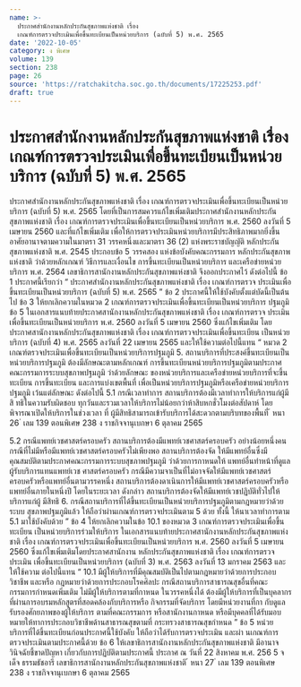 ```yaml
---
name: >-
  ประกาศสำนักงานหลักประกันสุขภาพแห่งชาติ เรื่อง
  เกณฑ์การตรวจประเมินเพื่อขึ้นทะเบียนเป็นหน่วยบริการ (ฉบับที่ 5) พ.ศ. 2565
date: '2022-10-05'
category: ง พิเศษ
volume: 139
section: 238
page: 26
source: 'https://ratchakitcha.soc.go.th/documents/17225253.pdf'
draft: true
---
```


# ประกาศสำนักงานหลักประกันสุขภาพแห่งชาติ เรื่อง เกณฑ์การตรวจประเมินเพื่อขึ้นทะเบียนเป็นหน่วยบริการ (ฉบับที่ 5) พ.ศ. 2565

ประกาศสำนักงานหลักประกันสุขภาพแห่งชาติ เรื่อง เกณฑ์การตรวจประเมินเพื่อขึ้นทะเบียนเป็นหน่วยบริการ (ฉบับที่ 5) พ.ศ. 2565 โดยที่เป็นการสมควรแก้ไขเพิ่มเติมประกาศสำนักงานหลักประกันสุขภาพแห่งชาติ เรื่อง เกณฑ์การตรวจประเมินเพื่อขึ้นทะเบียนเป็นหน่วยบริการ พ.ศ. 2560 ลงวันที่ 5 เมษายน 2560 และที่แก้ไขเพิ่มเติม เพื่อให้การตรวจประเมินหน่วยบริการมีประสิทธิภาพมากยิ่งขึ้น อาศัยอานาจตามความในมาตรา 31 วรรคหนึ่งและมาตรา 36 (2) แห่งพระราชบัญญัติ หลักประกันสุขภาพแห่งชาติ พ.ศ. 2545 ประกอบข้อ 5 วรรคสอง แห่งข้อบังคับคณะกรรมการ หลักประกันสุขภาพแห่งชาติ ว่าด้วยหลักเกณฑ์ วิธีการและเงื่อนไข การขึ้นทะเบียนเป็นหน่วยบริการ และเครือข่ายหน่วยบริการ พ.ศ. 2564 เลขาธิการสานักงานหลักประกันสุขภาพแห่งชาติ จึงออกประกาศไว้ ดังต่อไปนี้ ข้อ 1 ประกาศนี้เรียกว่า “ ประกาศสำนักงานหลักประกันสุขภาพแห่งชาติ เรื่อง เกณฑ์การตรวจ ประเมินเพื่อขึ้นทะเบียนเป็นหน่วยบริการ (ฉบับที่ 5) พ.ศ. 2565 ” ข้อ 2 ประกาศนี้ให้ใช้บังคับตั้งแต่บัดนี้เป็นต้นไป ข้อ 3 ให้ยกเลิกความในหมวด 2 เกณฑ์การตรวจประเมินเพื่อขึ้นทะเบียนเป็นหน่วยบริการ ปฐมภูมิ ข้อ 5 ในเอกสารแนบท้ายประกาศสานักงานหลักประกันสุขภาพแห่งชาติ เรื่อง เกณฑ์การตรวจ ประเมินเพื่อขึ้นทะเบียนเป็นหน่วยบริการ พ.ศ. 2560 ลงวันที่ 5 เมษายน 2560 ซึ่งแก้ไขเพิ่มเติม โดยประกาศสานักงานหลักประกันสุขภาพแห่งชาติ เรื่อง เกณฑ์การตรวจประเมินเพื่อขึ้นทะเบียน เป็นหน่วยบริการ (ฉบับที่ 4) พ.ศ. 2565 ลงวันที่ 22 เมษายน 2565 และให้ใช้ความต่อไปนี้แทน “ หมวด 2 เกณฑ์ตรวจประเมินเพื่อขึ้นทะเบียนเป็นหน่วยบริการปฐมภูมิ 5. สถานบริการที่ประสงค์ขึ้นทะเบียนเป็นหน่วยบริการปฐมภูมิ ต้องมีลักษณะตามหลักเกณฑ์ การขึ้นทะเบียนหน่วยบริการปฐมภูมิตามประกาศคณะกรรมการระบบสุขภาพปฐมภูมิ ว่าด้วยลักษณะ ของหน่วยบริการและเครือข่ายหน่วยบริการที่จะขึ้นทะเบียน การขึ้นทะเบียน และการแบ่งเขตพื้นที่ เพื่อเป็นหน่วยบริการปฐมภูมิหรือเครือข่ายหน่วยบริการปฐมภูมิ เว้นแต่ลักษณะ ดังต่อไปนี้ 5.1 กรณีเวลาทำการ สถานบริการต้องมีเวลาทำการให้บริการแก่ผู้มีสิ ทธิในความรับผิดชอบ ทุกวันและรวมเวลาให้บริการไม่น้อยกว่าห้าสิบหกชั่วโมงต่อสัปดาห์ โดยพิจารณาเปิดให้บริการในช่วงเวลา ที่ ผู้มีสิทธิสามารถเข้ารับบริการได้สะดวกตามบริบทของพื้นที่ ้ หนา 26 ่ เลม 139 ตอนพิเศษ 238 ง ราชกิจจานุเบกษา 6 ตุลาคม 2565

5.2 กรณีแพทย์เวชศาสตร์ครอบครัว สถานบริการต้องมีแพทย์เวชศาสตร์ครอบครัว อย่างน้อยหนึ่งคน กรณีที่ไม่มีหรือมีแพทย์เวชศาสตร์ครอบครัวไม่เพียงพอ สถานบริการต้องจัด ให้มีแพทย์อื่นซึ่งมีคุณสมบัติตามประกาศคณะกรรมการระบบสุขภาพปฐมภูมิ ว่าด้วยการกาหนดให้ แพทย์อื่นทำหน้าที่ดูแลผู้รับบริการแทนแพทย์เวช ศาสตร์ครอบครัว กรณีมีความจาเป็นที่ไม่อาจจัดให้มีแพทย์เวชศาสตร์ครอบครัวหรือแพทย์อื่นตามวรรคหนึ่ง สถานบริการต้องดาเนินการให้มีแพทย์เวชศาสตร์ครอบครัวหรือแพทย์อื่นภายในหนึ่งปี โดยในระยะเวลา ดังกล่าว สถานบริการต้องจัดให้มีแพทย์เวชปฏิบัติทั่วไปให้บริการแก่ผู้ มีสิทธิ 6. กรณีสถานบริการที่ได้ขึ้นทะเบียนเป็นหน่วยบริการปฐมภูมิตามกฎหมายว่าด้วยระบบ สุขภาพปฐมภูมิแล้ว ให้ถือว่าผ่านเกณฑ์การตรวจประเมินตาม 5 ด้วย ทั้งนี้ ให้นาเวลาทำการตาม 5.1 มาใช้บังคับด้วย ” ข้อ 4 ให้ยกเลิกความในข้อ 10.1 ของหมวด 3 เกณฑ์การตรวจประเมินเพื่อขึ้นทะเบียน เป็นหน่วยบริการร่วมให้บริการ ในเอกสารแนบท้ายประกาศสานักงานหลักประกันสุขภาพแห่งชาติ เรื่อง เกณฑ์การตรวจประเมินเพื่อขึ้นทะเบียนเป็นหน่วยบริการ พ.ศ. 2560 ลงวันที่ 5 เมษายน 2560 ซึ่งแก้ไขเพิ่มเติมโดยประกาศสานักงาน หลักประกันสุขภาพแห่งชาติ เรื่อง เกณฑ์การตรวจประเมิน เพื่อขึ้นทะเบียนเป็นหน่วยบริการ (ฉบับที่ 3) พ.ศ. 2563 ลงวันที่ 13 มกราคม 2563 และให้ใช้ความ ต่อไปนี้แทน “ 10.1 มีผู้ให้บริการที่มีคุณสมบัติเป็นไปตามกฎหมายว่าด้วยการประกอบวิชาชีพ และหรือ กฎหมายว่าด้วยการประกอบโรคศิลปะ กรณีสถานบริการสาธารณสุขอื่นที่คณะกรรมการกำหนดเพิ่มเติม ไม่มีผู้ให้บริการตามที่กาหนด ในวรรคหนึ่งได้ ต้องมีผู้ให้บริการที่เป็นบุคลากรที่ผ่านการอบรมหลักสูตรที่สอดคล้องกับบริการหรือ กิจกรรมที่จัดบริการ โดยมีหน่วยงานที่กา กับดูแลรับรองศักยภาพของผู้ให้บริการ ตามที่คณะกรรมการ หรือสานักงานกาหนด หรือมีบุคคลที่ได้รับมอบหมายให้ทาการประกอบวิชาชีพด้านสาธารณสุขตามที่ กระทรวงสาธารณสุขกำหนด ” ข้อ 5 หน่วยบริการที่ได้ขึ้นทะเบียนก่อนประกาศนี้ใช้บังคับ ให้ถือว่าได้รับการตรวจประเมิน และผ่า นเกณฑ์การตรวจประเมินตามประกาศนี้ด้วย ข้อ 6 ให้เลขาธิการสานักงานหลักประกันสุขภาพแห่งชาติ มีอานาจวินิจฉัยชี้ขาดปัญหา เกี่ยวกับการปฏิบัติตามประกาศนี้ ประกาศ ณ วันที่ 22 สิงหาคม พ.ศ. 256 5 จเด็จ ธรรมธัชอารี เลขาธิการสานักงานหลักประกันสุขภาพแห่งชาติ ้ หนา 27 ่ เลม 139 ตอนพิเศษ 238 ง ราชกิจจานุเบกษา 6 ตุลาคม 2565
